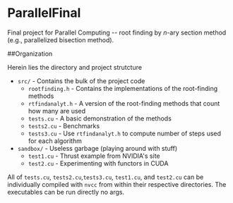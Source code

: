 # ParallelFinal
Final project for Parallel Computing -- root finding by *n*-ary section method (e.g., parallelized bisection method).

##Organization

Herein lies the directory and project strutcture

* `src/` - Contains the bulk of the project code  
  * `rootfinding.h` - Contains the implementations of the root-finding methods  
  * `rtfindanalyt.h` - A version of the root-finding methods that count how many are used  
  * `tests.cu` - A basic demonstration of the methods
  * `tests2.cu` - Benchmarks
  * `tests3.cu` - Use `rtfindanalyt.h` to compute number of steps used for each algorithm  
* `sandbox/` - Useless garbage (playing around with stuff)  
  * `test1.cu` - Thrust example from NVIDIA's site  
  * `test2.cu` - Experimenting with functors in CUDA  

All of `tests.cu`, `tests2.cu`,`tests3.cu`, `test1.cu`, and `test2.cu` can be individually compiled with `nvcc` from within their respective directories.  The executables can be run directly no args.
